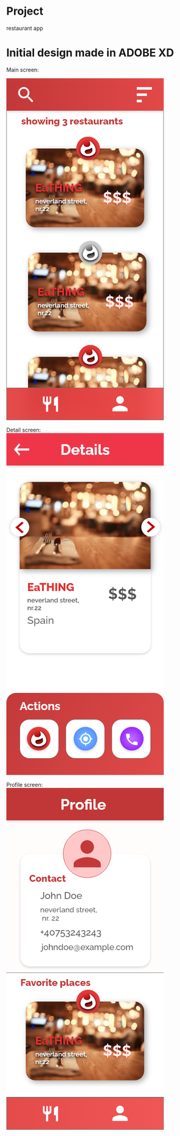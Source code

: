 # Project
restaurant app

# Initial design made in ADOBE XD

Main screen:

![Main screen](https://github.com/ervindobri/Project/blob/master/design/MAIN%20SCREEN.png?|width=48)


Detail screen:
![alt text](https://github.com/ervindobri/Project/blob/master/design/DETAIL%20SCREEN.png?raw=true)


Profile screen:
![alt text](https://github.com/ervindobri/Project/blob/master/design/PROFILE%20SCREEN.png?raw=true)
